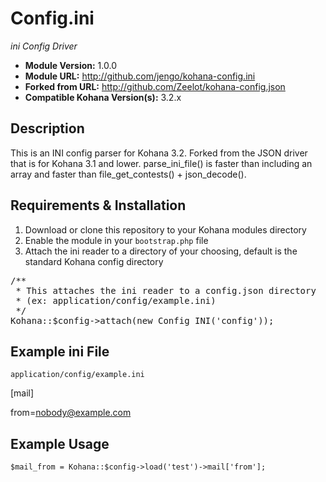 # Config.ini

*ini Config Driver*

- **Module Version:** 1.0.0
- **Module URL:** http://github.com/jengo/kohana-config.ini
- **Forked from URL:** http://github.com/Zeelot/kohana-config.json
- **Compatible Kohana Version(s):** 3.2.x

## Description

This is an INI config parser for Kohana 3.2.  Forked from the JSON driver that is for Kohana 3.1 and lower.
parse_ini_file() is faster than including an array and faster than file_get_contests() + json_decode().

## Requirements & Installation

1. Download or clone this repository to your Kohana modules directory
2. Enable the module in your `bootstrap.php` file
3. Attach the ini reader to a directory of your choosing, default is the standard Kohana config directory

<pre></code>/**
 * This attaches the ini reader to a config.json directory
 * (ex: application/config/example.ini)
 */
Kohana::$config->attach(new Config_INI('config'));
</code></pre>

## Example ini File

`application/config/example.ini`

[mail]

from=nobody@example.com


## Example Usage

	$mail_from = Kohana::$config->load('test')->mail['from'];
